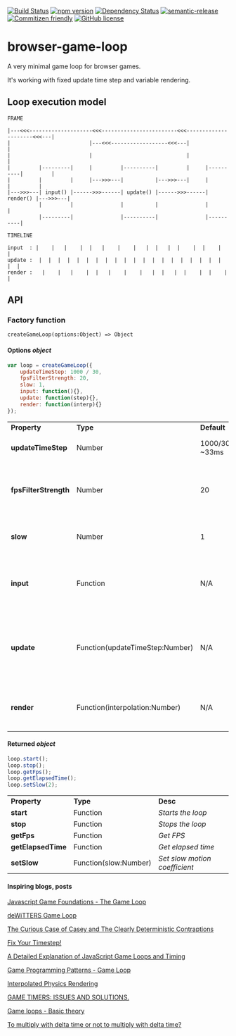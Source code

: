 [![Build Status](https://travis-ci.org/cstuncsik/browser-game-loop.svg?branch=master)](https://travis-ci.org/cstuncsik/browser-game-loop)
[![npm version](https://badge.fury.io/js/browser-game-loop.svg)](https://badge.fury.io/js/browser-game-loop)
[![Dependency Status](https://www.versioneye.com/user/projects/57e53e44bd6fa600316f5cd6/badge.svg?style=flat-square)](https://www.versioneye.com/user/projects/57e53e44bd6fa600316f5cd6)
[![semantic-release](https://img.shields.io/badge/%20%20%F0%9F%93%A6%F0%9F%9A%80-semantic--release-e10079.svg?style=flat-square)](https://github.com/semantic-release/semantic-release)
[![Commitizen friendly](https://img.shields.io/badge/commitizen-friendly-brightgreen.svg)](http://commitizen.github.io/cz-cli/)
[![GitHub license](https://img.shields.io/badge/license-MIT-blue.svg)](https://raw.githubusercontent.com/cstuncsik/browser-game-loop/master/LICENSE)

# browser-game-loop

A very minimal game loop for browser games.

It's working with fixed update time step and variable rendering.

## Loop execution model

```
FRAME

|---<<<--------------------<<<------------------------<<<---------------------<<<---|
|                         |---<<<------------------<<<---|                          |
|                         |                              |                          |
|         |---------|     |         |----------|         |     |----------|         |
|         |         |     |--->>>---|          |--->>>---|     |          |         |
|--->>>---| input() |------>>>------| update() |------>>>------| render() |--->>>---|
          |         |               |          |               |          |
          |---------|               |----------|               |----------|
```

```
TIMELINE

input  : |    |   |    |  |   |    |    |   |  |   |  |    |  |    |   |  
update :  |  |  |  |  |  |  |  |  |  |  |  |  |  |  |  |  |  |  |  |  |  |
render :   |    |   |    |  |   |    |    |   |  |   |  |    |  |    |   |
```

## API

### Factory function

```
createGameLoop(options:Object) => Object
```

#### Options *object*

```js
var loop = createGameLoop({
    updateTimeStep: 1000 / 30,
    fpsFilterStrength: 20,
    slow: 1,
    input: function(){},
    update: function(step){},
    render: function(interp){}
});
```

|                       |          |                 |          |
| --------------------- | -------- | --------------- | -------- |
| **Property**          | **Type** | **Default**     | **Desc** |
| **updateTimeStep**    | Number   | 1000/30 ~33ms   | *Sets update time step to a fixed value* |
| **fpsFilterStrength** | Number   | 20              | *How often should FPS measurement change (1 means every frame)* |
| **slow**              | Number   | 1               | *Slow motion coefficient (the bigger the slower)* |
| **input**             | Function | N/A             | *This function is responsible for processing input* |
| **update**            | Function(updateTimeStep:Number) | N/A         | *This function is responsible for updating game objects' properties, physics etc...* |
| **render**            | Function(interpolation:Number) | N/A             | *This function is responsible for drawing game objects* |

#### Returned *object*

```js
loop.start();
loop.stop();
loop.getFps();
loop.getElapsedTime();
loop.setSlow(2);
```

|                    |          |          |
| ------------------ | -------- | -------- |
| **Property**       | **Type** | **Desc** |
| **start**          | Function | *Starts the loop* |
| **stop**           | Function | *Stops the loop* |
| **getFps**         | Function | *Get FPS* |
| **getElapsedTime** | Function | *Get elapsed time* |
| **setSlow**        | Function(slow:Number) | *Set slow motion coefficient* |

#### Inspiring blogs, posts

[Javascript Game Foundations - The Game Loop](http://codeincomplete.com/posts/javascript-game-foundations-the-game-loop/)

[deWiTTERS Game Loop](http://www.koonsolo.com/news/dewitters-gameloop/)

[The Curious Case of Casey and The Clearly Deterministic Contraptions](http://gamesfromwithin.com/casey-and-the-clearly-deterministic-contraptions)

[Fix Your Timestep!](http://gafferongames.com/game-physics/fix-your-timestep/)

[A Detailed Explanation of JavaScript Game Loops and Timing](http://www.isaacsukin.com/news/2015/01/detailed-explanation-javascript-game-loops-and-timing)

[Game Programming Patterns - Game Loop](http://gameprogrammingpatterns.com/game-loop.html)

[Interpolated Physics Rendering](http://kirbysayshi.com/2013/09/24/interpolated-physics-rendering.html)

[GAME TIMERS: ISSUES AND SOLUTIONS.](http://fabiensanglard.net/timer_and_framerate/)

[Game loops - Basic theory](http://svanimpe.be/blog/game-loops.html)

[To multiply with delta time or not to multiply with delta time?](http://www.learn-cocos2d.com/2013/10/game-engine-multiply-delta-time-or-not/)


